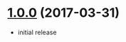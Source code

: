 <a name="1.0.0"></a>
# [1.0.0](https://github.com/jrappen/sublime-wkhtmltopdf/tree/1.0.0) (2017-03-31)

* initial release
